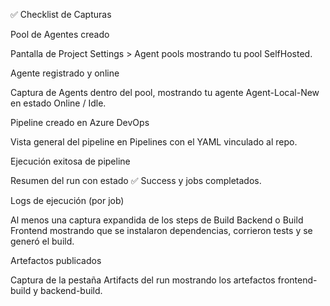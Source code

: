 ✅ Checklist de Capturas

Pool de Agentes creado

Pantalla de Project Settings > Agent pools mostrando tu pool SelfHosted.

Agente registrado y online

Captura de Agents dentro del pool, mostrando tu agente Agent-Local-New en estado Online / Idle.

Pipeline creado en Azure DevOps

Vista general del pipeline en Pipelines con el YAML vinculado al repo.

Ejecución exitosa de pipeline

Resumen del run con estado ✅ Success y jobs completados.

Logs de ejecución (por job)

Al menos una captura expandida de los steps de Build Backend o Build Frontend mostrando que se instalaron dependencias, corrieron tests y se generó el build.

Artefactos publicados

Captura de la pestaña Artifacts del run mostrando los artefactos frontend-build y backend-build.